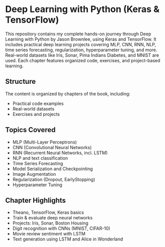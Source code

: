 # Deep Learning with Python (Keras & TensorFlow)

This repository contains my complete hands-on journey through Deep Learning with Python by Jason Brownlee, using Keras and TensorFlow. It includes practical deep learning projects covering MLP, CNN, RNN, NLP, time series forecasting, regularization, hyperparameter tuning, and more. Real-world datasets like Iris, Sonar, Pima Indians Diabetes, and MNIST are used. Each chapter features organized code, exercises, and project-based learning.

##  Structure

The content is organized by chapters of the book, including:
-  Practical code examples
-  Real-world datasets
-  Exercises and projects

##  Topics Covered

- MLP (Multi-Layer Perceptrons)
- CNN (Convolutional Neural Networks)
- RNN (Recurrent Neural Networks, incl. LSTM)
- NLP and text classification
- Time Series Forecasting
- Model Serialization and Checkpointing
- Image Augmentation
- Regularization (Dropout, EarlyStopping)
- Hyperparameter Tuning

## Chapter Highlights

-  Theano, TensorFlow, Keras basics
-  Train & evaluate deep neural networks
-  Projects: Iris, Sonar, Boston Housing
-  Digit recognition with CNNs (MNIST, CIFAR-10)
-  Movie review sentiment with LSTM
-  Text generation using LSTM and Alice in Wonderland
